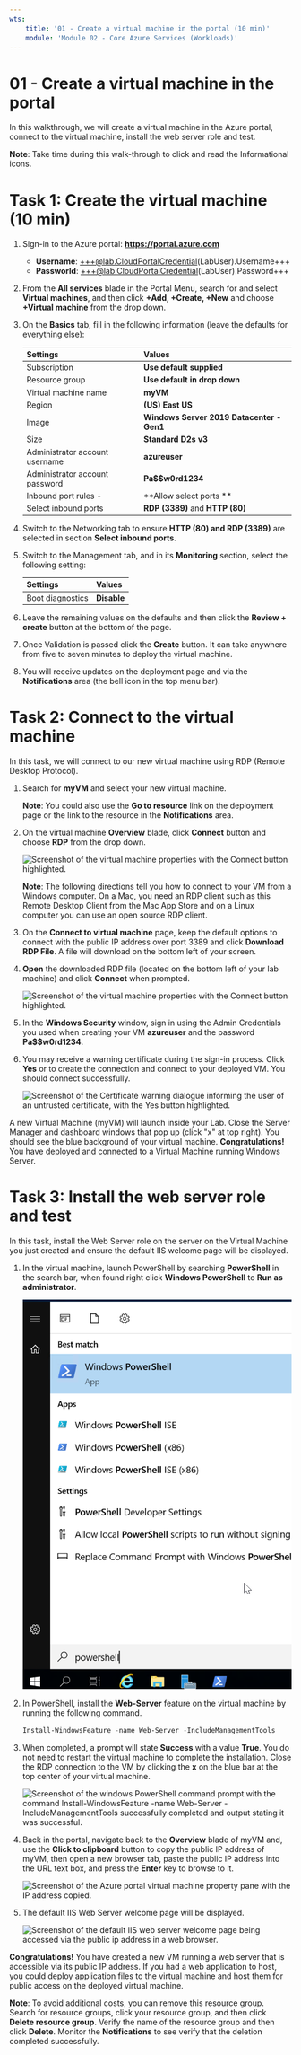 ```yaml
---
wts:
    title: '01 - Create a virtual machine in the portal (10 min)'
    module: 'Module 02 - Core Azure Services (Workloads)'
---
```

# 01 - Create a virtual machine in the portal

In this walkthrough, we will create a virtual machine in the Azure portal, connect to the virtual machine, install the web server role and test. 

**Note**: Take time during this walk-through to click and read the Informational icons. 

# Task 1: Create the virtual machine (10 min)

1. Sign-in to the Azure portal: **https://portal.azure.com**

   - **Username**: +++@lab.CloudPortalCredential(LabUser).Username+++
   - **Passworld**: +++@lab.CloudPortalCredential(LabUser).Password+++

3. From the **All services** blade in the Portal Menu, search for and select **Virtual machines**, and then click **+Add, +Create, +New** and choose **+Virtual machine** from the drop down.

4. On the **Basics** tab, fill in the following information (leave the defaults for everything else):

    | Settings | Values |
    |  -- | -- |
    | Subscription | **Use default supplied** |
    | Resource group | **Use default in drop down** |
    | Virtual machine name | **myVM** |
    | Region | **(US) East US**|
    | Image | **Windows Server 2019 Datacenter - Gen1**|
    | Size | **Standard D2s v3**|
    | Administrator account username | **azureuser** |
    | Administrator account password | **Pa$$w0rd1234**|
    | Inbound port rules - | **Allow select ports **|
    | Select inbound ports | **RDP (3389)** and **HTTP (80)**| 

5. Switch to the Networking tab to ensure **HTTP (80) and RDP (3389)** are selected in section **Select inbound ports**.

6. Switch to the Management tab, and in its **Monitoring** section, select the following setting:

    | Settings | Values |
    | -- | -- |
    | Boot diagnostics | **Disable**|

7. Leave the remaining values on the defaults and then click the **Review + create** button at the bottom of the page.

8. Once Validation is passed click the **Create** button. It can take anywhere from five to seven minutes to deploy the virtual machine.

9. You will receive updates on the deployment page and via the **Notifications** area (the bell icon in the top menu bar).

# Task 2: Connect to the virtual machine

In this task, we will connect to our new virtual machine using RDP (Remote Desktop Protocol). 

1. Search for **myVM** and select your new virtual machine.

    **Note**: You could also use the **Go to resource** link on the deployment page or the link to the resource in the **Notifications** area.

2. On the virtual machine **Overview** blade, click **Connect** button and choose **RDP** from the drop down.

    ![Screenshot of the virtual machine properties with the Connect button highlighted.](../images/0101.png)

    **Note**: The following directions tell you how to connect to your VM from a Windows computer. On a Mac, you need an RDP client such as this Remote Desktop Client from the Mac App Store and on a Linux computer you can use an open source RDP client.

2. On the **Connect to virtual machine** page, keep the default options to connect with the public IP address over port 3389 and click **Download RDP File**. A file will download on the bottom left of your screen.

3. **Open** the downloaded RDP file (located on the bottom left of your lab machine) and click **Connect** when prompted. 

    ![Screenshot of the virtual machine properties with the Connect button highlighted. ](../images/0102.png)

4. In the **Windows Security** window, sign in using the Admin Credentials you used when creating your VM **azureuser** and the password **Pa$$w0rd1234**. 

5. You may receive a warning certificate during the sign-in process. Click **Yes** or to create the connection and connect to your deployed VM. You should connect successfully.

    ![Screenshot of the Certificate warning dialogue informing the user of an untrusted certificate, with the Yes button highlighted. ](../images/0104.png)

A new Virtual Machine (myVM) will launch inside your Lab. Close the Server Manager and dashboard windows that pop up (click "x" at top right). You should see the blue background of your virtual machine. **Congratulations!** You have deployed and connected to a Virtual Machine running Windows Server. 

# Task 3: Install the web server role and test

In this task, install the Web Server role on the server on the Virtual Machine you just created and ensure the default IIS welcome page will be displayed. 

1. In the virtual machine, launch PowerShell by searching **PowerShell** in the search bar, when found right click **Windows PowerShell** to **Run as administrator**.

    ![Screenshot of the virtual machine desktop with the start button clicked and PowerShell selected with run as an administrator highlighted.](../images/0105.png)

2. In PowerShell, install the **Web-Server** feature on the virtual machine by running the following command. 

    ```PowerShell
    Install-WindowsFeature -name Web-Server -IncludeManagementTools
    ```
  
3. When completed, a prompt will state **Success** with a value **True**. You do not need to restart the virtual machine to complete the installation. Close the RDP connection to the VM by clicking the **x** on the blue bar at the top center of your virtual machine. 

    ![Screenshot of the windows PowerShell command prompt with the command Install-WindowsFeature -name Web-Server -IncludeManagementTools successfully completed and output stating it was successful.](../images/0106.png)

4. Back in the portal, navigate back to the **Overview** blade of myVM and, use the **Click to clipboard** button to copy the public IP address of myVM, then open a new browser tab, paste the public IP address into the URL text box, and press the **Enter** key to browse to it.

    ![Screenshot of the Azure portal virtual machine property pane with the IP address copied.](../images/0107.png)

5. The default IIS Web Server welcome page will be displayed.

    ![Screenshot of the default IIS web server welcome page being accessed via the public ip address in a web browser.](../images/0108.png)

**Congratulations!** You have created a new VM running a web server that is accessible via its public IP address. If you had a web application to host, you could deploy application files to the virtual machine and host them for public access on the deployed virtual machine.


**Note**: To avoid additional costs, you can remove this resource group. Search for resource groups, click your resource group, and then click **Delete resource group**. Verify the name of the resource group and then click **Delete**. Monitor the **Notifications** to see verify that the deletion completed successfully. 
